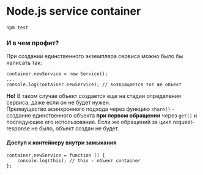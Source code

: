# Node.js service container

```
npm test
```

### И в чем профит?

При создании единственного экземпляра сервиса можно было бы написать так:
```node
container.newService = new Service();
...
console.log(container.newService); // возвращается тот же объект
```
**Но!** В таком случае объект создается еще на стадии определения сервиса, даже если он не будет нужен.<br>
Преимущество асинхронного подхода через функцию `share()` - создание единственного объекта **при первом обращении** через `get()` и последующее его использование. Если же обращений за цикл request-response не было, объект создан не будет.

#### Доступ к контейнеру внутри замыкания

```node
container.newService = function () {
    console.log(this); // this - объект container
};
```
